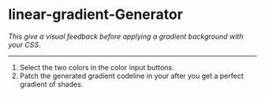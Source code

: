 # linear-gradient-Generator

 _This give a visual feedback before applying a gradient background with your CSS_. 
___
1. Select the two colors in the color input buttons.
1. Patch the generated gradient codeline in your after you get a perfect gradient of shades.
